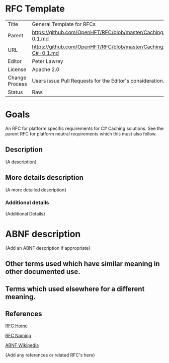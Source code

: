 # RFC Template

|         |                                                             |
|:------- | ----------------------------------------------------------- |
| Title   | General Template for RFCs                                   |
| Parent  | https://github.com/OpenHFT/RFC/blob/master/Caching/Caching-0.1.md |
| URL     | https://github.com/OpenHFT/RFC/blob/master/Caching/C#/Caching-C#-0.1.md |
| Editor  | Peter Lawrey                                                |
| License | Apache 2.0                                                  |
| Change Process | Users issue Pull Requests for the Editor's consideration. |
| Status  | Raw.                                                        |

# Goals
An RFC for platform specific requirements for C# Caching solutions. See the parent RFC for platform neutral requirements which this must also follow.

## Description
{A description}

## More details description
{A more detailed description}

### Additional details
{Additional Details}

# ABNF description
{Add an ABNF description if appropriate}

## Other terms used which have similar meaning in other documented use.

## Terms which used elsewhere for a different meaning.

## References
[RFC Home](https://github.com/OpenHFT/RFC/blob/master/)

[RFC Naming](https://github.com/OpenHFT/RFC/blob/master/RFC-Naming/)

[ABNF Wikipedia](http://en.wikipedia.org/wiki/Augmented_Backus%E2%80%93Naur_Form)

{Add any references or related RFC's here}